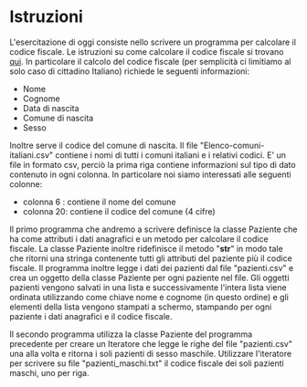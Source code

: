 # Istruzioni
L'esercitazione di oggi consiste nello scrivere un programma per calcolare il codice fiscale. Le istruzioni su come 
calcolare il codice fiscale si trovano <a href=http://gratis.pietrelcinanet.com/codice_fiscale/codice.htm>qui</a>. In particolare 
il calcolo del codice fiscale (per semplicità ci limitiamo al solo caso di cittadino Italiano) richiede le seguenti 
informazioni:
- Nome
- Cognome
- Data di nascita
- Comune di nascita
- Sesso

Inoltre serve il codice del comune di nascita. Il file "Elenco-comuni-italiani.csv" contiene i nomi di tutti i comuni 
italiani e i relativi codici. E' un file in formato csv, perciò la prima riga contiene informazioni sul tipo di dato 
contenuto in ogni colonna. In particolare noi siamo interessati alle seguenti colonne:
- colonna 6 : contiene il nome del comune
- colonna 20: contiene il codice del comune (4 cifre)

Il primo programma che andremo a scrivere definisce la classe Paziente che ha come attributi i dati anagrafici e un 
metodo per calcolare il codice fiscale. La classe Paziente inoltre ridefinisce il metodo "__str__" in modo tale che 
ritorni una stringa contenente tutti gli attributi del paziente più il codice fiscale. 
Il programma inoltre legge i dati dei pazienti dal file "pazienti.csv" e crea un 
oggetto della classe Paziente per ogni paziente nel file. Gli oggetti pazienti vengono salvati in una lista e 
successivamente l'intera lista viene ordinata utilizzando come chiave nome e cognome (in questo ordine) e 
gli elementi della lista vengono stampati a schermo, stampando per ogni paziente i dati anagrafici e il codice fiscale.

Il secondo programma utilizza la classe Paziente del programma precedente per creare un Iteratore che legge le righe del 
file "pazienti.csv" una alla volta e ritorna i soli pazienti di sesso maschile. Utilizzare l'iteratore per scrivere su file "pazienti_maschi.txt" il codice fiscale dei soli pazienti maschi, uno per riga.